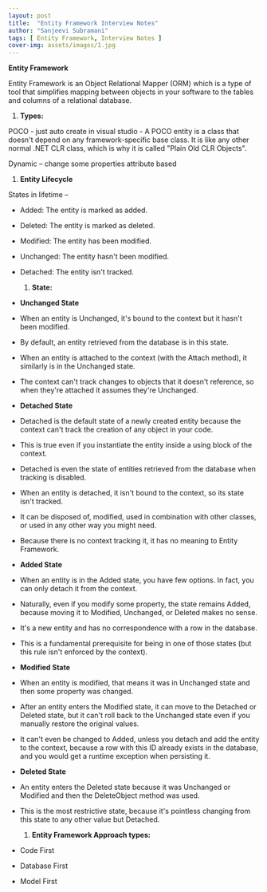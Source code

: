 ```yaml
---
layout: post
title:  "Entity Framework Interview Notes"
author: "Sanjeevi Subramani"
tags: [ Entity Framework, Interview Notes ]
cover-img: assets/images/1.jpg
---
```

**Entity Framework**

Entity Framework is an Object Relational Mapper (ORM) which is a type of tool that simplifies mapping between objects in your software to the tables and columns of a relational database.

  1. **Types:**

POCO - just auto create in visual studio - A POCO entity is a class that doesn&#39;t depend on any framework-specific base class. It is like any other normal .NET CLR class, which is why it is called &quot;Plain Old CLR Objects&quot;.

Dynamic – change some properties attribute based

  1. **Entity Lifecycle**

States in lifetime –

- Added: The entity is marked as added.

- Deleted: The entity is marked as deleted.

- Modified: The entity has been modified.

- Unchanged: The entity hasn&#39;t been modified.

- Detached: The entity isn&#39;t tracked.

  1. **State:**

- **Unchanged State**

- When an entity is Unchanged, it&#39;s bound to the context but it hasn&#39;t been modified.

- By default, an entity retrieved from the database is in this state.

- When an entity is attached to the context (with the Attach method), it similarly is in the Unchanged state.

- The context can&#39;t track changes to objects that it doesn&#39;t reference, so when they&#39;re attached it assumes they&#39;re Unchanged.

- **Detached State**

- Detached is the default state of a newly created entity because the context can&#39;t track the creation of any object in your code.

- This is true even if you instantiate the entity inside a using block of the context.

- Detached is even the state of entities retrieved from the database when tracking is disabled.

- When an entity is detached, it isn&#39;t bound to the context, so its state isn&#39;t tracked.

- It can be disposed of, modified, used in combination with other classes, or used in any other way you might need.

- Because there is no context tracking it, it has no meaning to Entity Framework.

- **Added State**

- When an entity is in the Added state, you have few options. In fact, you can only detach it from the context.

- Naturally, even if you modify some property, the state remains Added, because moving it to Modified, Unchanged, or Deleted makes no sense.

- It&#39;s a new entity and has no correspondence with a row in the database.

- This is a fundamental prerequisite for being in one of those states (but this rule isn&#39;t enforced by the context).

- **Modified State**

- When an entity is modified, that means it was in Unchanged state and then some property was changed.

- After an entity enters the Modified state, it can move to the Detached or Deleted state, but it can&#39;t roll back to the Unchanged state even if you manually restore the original values.

- It can&#39;t even be changed to Added, unless you detach and add the entity to the context, because a row with this ID already exists in the database, and you would get a runtime exception when persisting it.

- **Deleted State**

- An entity enters the Deleted state because it was Unchanged or Modified and then the DeleteObject method was used.

- This is the most restrictive state, because it&#39;s pointless changing from this state to any other value but Detached.

  1. **Entity Framework Approach types:**

- Code First
- Database First
- Model First